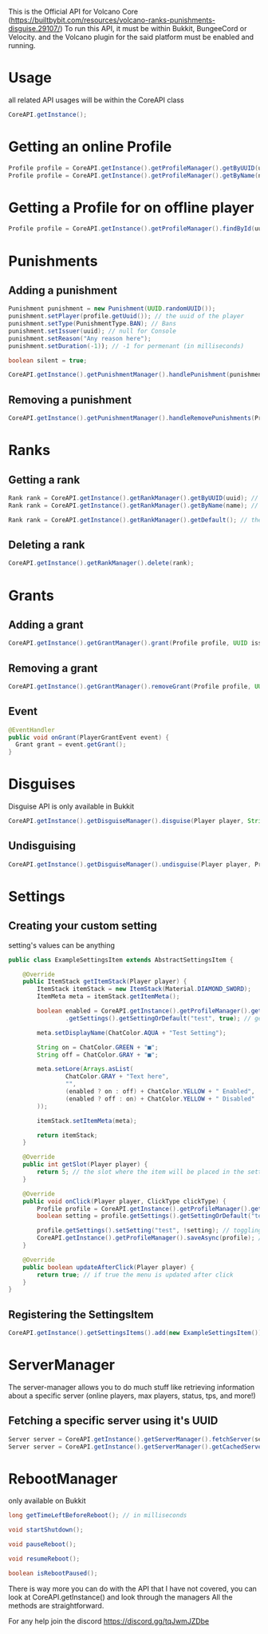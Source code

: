 This is the Official API for Volcano Core (https://builtbybit.com/resources/volcano-ranks-punishments-disguise.29107/)
To run this API, it must be within Bukkit, BungeeCord or Velocity. and the Volcano plugin for the said platform must be enabled and running.

# Usage
all related API usages will be within the CoreAPI class

```java
CoreAPI.getInstance();
```

# Getting an online Profile

```java
Profile profile = CoreAPI.getInstance().getProfileManager().getByUUID(uuid); // using uuids
Profile profile = CoreAPI.getInstance().getProfileManager().getByName(name); // using player names
```

# Getting a Profile for on offline player

```java
Profile profile = CoreAPI.getInstance().getProfileManager().findById(uuid);
```

# Punishments

## Adding a punishment

```java
Punishment punishment = new Punishment(UUID.randomUUID());
punishment.setPlayer(profile.getUuid()); // the uuid of the player
punishment.setType(PunishmentType.BAN); // Bans
punishment.setIssuer(uuid); // null for Console
punishment.setReason("Any reason here");
punishment.setDuration(-1)); // -1 for permenant (in milliseconds)

boolean silent = true;

CoreAPI.getInstance().getPunishmentManager().handlePunishment(punishment, silent);
```

## Removing a punishment

```java
CoreAPI.getInstance().getPunishmentManager().handleRemovePunishments(Profile profile, Profile remover, String reason, Punishment punishment, boolean silent);
```

# Ranks

## Getting a rank

```java
Rank rank = CoreAPI.getInstance().getRankManager().getByUUID(uuid); // using uuids
Rank rank = CoreAPI.getInstance().getRankManager().getByName(name); // using names

Rank rank = CoreAPI.getInstance().getRankManager().getDefault(); // the default rank
```

## Deleting a rank

```java
CoreAPI.getInstance().getRankManager().delete(rank);
```

# Grants

## Adding a grant

```java
CoreAPI.getInstance().getGrantManager().grant(Profile profile, UUID issuer, ServerScope scope, Rank rank, long durationMillis, String reason, Server currentServer);
```

## Removing a grant

```java
CoreAPI.getInstance().getGrantManager().removeGrant(Profile profile, UUID remover, Grant grant);
```

## Event

```java
@EventHandler
public void onGrant(PlayerGrantEvent event) {
  Grant grant = event.getGrant();
}
```

# Disguises
Disguise API is only available in Bukkit

```java
CoreAPI.getInstance().getDisguiseManager().disguise(Player player, String user, Rank rank);
```

## Undisguising

```java
CoreAPI.getInstance().getDisguiseManager().undisguise(Player player, Profile profiler);
```

# Settings

## Creating your custom setting
setting's values can be anything

```java
public class ExampleSettingsItem extends AbstractSettingsItem {

    @Override
    public ItemStack getItemStack(Player player) {
        ItemStack itemStack = new ItemStack(Material.DIAMOND_SWORD);
        ItemMeta meta = itemStack.getItemMeta();

        boolean enabled = CoreAPI.getInstance().getProfileManager().getByUUID(player.getUniqueId())
                .getSettings().getSettingOrDefault("test", true); // gets the setting and if it isn't available returns the value given

        meta.setDisplayName(ChatColor.AQUA + "Test Setting");

        String on = ChatColor.GREEN + "■";
        String off = ChatColor.GRAY + "■";

        meta.setLore(Arrays.asList(
                ChatColor.GRAY + "Text here",
                "",
                (enabled ? on : off) + ChatColor.YELLOW + " Enabled",
                (enabled ? off : on) + ChatColor.YELLOW + " Disabled"
        ));

        itemStack.setItemMeta(meta);

        return itemStack;
    }

    @Override
    public int getSlot(Player player) {
        return 5; // the slot where the item will be placed in the settings menu
    }

    @Override
    public void onClick(Player player, ClickType clickType) {
        Profile profile = CoreAPI.getInstance().getProfileManager().getByUUID(player.getUniqueId());
        boolean setting = profile.getSettings().getSettingOrDefault("test", true); // getting the value for 'test' and if it doesnt exist we return the value given in the second parameter

        profile.getSettings().setSetting("test", !setting); // toggling the 'test' setting
        CoreAPI.getInstance().getProfileManager().saveAsync(profile); // save the profile after the changes
    }

    @Override
    public boolean updateAfterClick(Player player) {
        return true; // if true the menu is updated after click
    }
}
```

## Registering the SettingsItem

```java
CoreAPI.getInstance().getSettingsItems().add(new ExampleSettingsItem());
```

# ServerManager
The server-manager allows you to do much stuff like retrieving information about a specific server (online players, max players, status, tps, and more!)

## Fetching a specific server using it's UUID

```java
Server server = CoreAPI.getInstance().getServerManager().fetchServer(serverUUID); // this gets the server from Redis
Server server = CoreAPI.getInstance().getServerManager().getCachedServer(serverUUID); // this gets the server from local cache (bukkit only)
```

# RebootManager
only available on Bukkit

```java
long getTimeLeftBeforeReboot(); // in milliseconds

void startShutdown();

void pauseReboot();

void resumeReboot();

boolean isRebootPaused();
```

There is way more you can do with the API that I have not covered, you can look at CoreAPI.getInstance() and look through the managers 
All the methods are straightforward.

For any help join the discord https://discord.gg/tqJwmJZDbe
